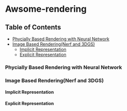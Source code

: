 # Awsome-rendering


## Table of Contents <!-- omit in toc -->
- [Phycially Based Rendering with Neural Network](#Phycially-Based-Rendering-with-Neural-Network)
- [Image Based Rendering(Nerf and 3DGS)](#Image-Based-Rendering(Nerf-and-3DGS))
  - [Implicit Representation](#Implicit-Representation)
  - [Explicit Representation](#Explicit-Representation)
 

### Phycially Based Rendering with Neural Network



### Image Based Rendering(Nerf and 3DGS)
#### Implicit Representation
#### Explicit Representation


